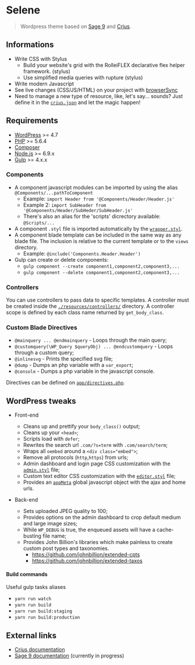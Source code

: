 # Selene

> Wordpress theme based on [Sage 9](https://github.com/roots/sage/) and [Crius](https://github.com/kaisermann/crius).

## Informations

- Write CSS with Stylus
  - Build your website's grid with the RolleiFLEX declarative flex helper framework. (stylus)
  - Use simplified media queries with rupture (stylus)
- Write modern Javascript
- See live changes (CSS/JS/HTML) on your project with [browserSync](https://www.browsersync.io/)
- Need to manage a new type of resource, like, let's say... sounds? Just define it in the [`crius.json`](https://github.com/kaisermann/crius/blob/master/crius.json) and let the magic happen!

## Requirements

* [WordPress](https://wordpress.org/) >= 4.7
* [PHP](http://php.net/manual/en/install.php) >= 5.6.4
* [Composer](https://getcomposer.org/download/)
* [Node.js](http://nodejs.org/) >= 6.9.x
* [Gulp](https://www.liquidlight.co.uk/blog/article/how-do-i-update-to-gulp-4/) >= 4.x.x

### Components

* A component javascript modules can be imported by using the alias `@Components/...pathToComponent`
  * Example: `import Header from '@Components/Header/Header.js'`
  * Example 2: `import SubHeader from '@Components/Header/SubHeder/SubHeader.js'`
  * There's also an alias for the 'scripts' dicrectory available: `@Scripts/...` 
* A component `.styl` file is imported automatically by the [`wrapper.styl`](https://github.com/kaisermann/selene/blob/master/assets/styles/wrapper.styl).
* A component blade template can be included in the same way as any blade file. The inclusion is relative to the current template or to the `views` directory.
  * Example: `@include('Components.Header.Header')`
* Gulp can create or delete components:
  * `gulp component --create component1,component2,component3,...`
  * `gulp component --delete component1,component2,component3,...`

### Controllers

You can use controllers to pass data to specific templates. A controller must be created inside the [`./resources/controllers/`](https://github.com/kaisermann/selene/blob/master/resources/controllers/) directory. A controller scope is defined by each class name returned by `get_body_class`.

### Custom Blade Directives

* `@mainquery ... @endmainquery` - Loops through the main query;
* `@customquery(\WP_Query $queryObj) ... @endcustomquery` - Loops through a custom query;
* `@inlinesvg` - Prints the specified svg file;
* `@dump` - Dumps an php variable with a `var_export`;
* `@console` - Dumps a php variable in the javascript console.

Directives can be defined on [`app/directives.php`](https://github.com/kaisermann/selene/blob/master/app/directives.php).

## WordPress tweaks

* Front-end
  * Cleans up and prettify your `body_class()` output;
  * Cleans up your `<head>`;
  * Scripts load with `defer`;
  * Rewrites the search url `.com/?s=term` with `.com/search/term`;
  * Wraps all `oembed` around a `<div class="embed">`;
  * Remove all protocols (`http`,`https`) from urls;
  * Admin dashboard and login page CSS customization with the [`admin.styl`](https://github.com/kaisermann/selene/blob/master/resources/assets/styles/wordpress/admin/config.styl) file;
  * Custom text editor CSS customization with the [`editor.styl`](https://github.com/kaisermann/selene/blob/master/resources/assets/styles/wordpress/editor.styl) file;
  * Provides an [`appMeta`](https://github.com/kaisermann/selene/blob/master/app/setup.php#L113) global javascript object with the ajax and home urls.

* Back-end
  * Sets uploaded JPEG quality to 100;
  * Provides options on the admin dashboard to crop default medium and large image sizes;
  * While `WP_DEBUG` is true, the enqueued assets will have a cache-busting file name;
  * Provides John Billion's libraries which make painless to create custom post types and taxonomies.
    * https://github.com/johnbillion/extended-cpts
    * https://github.com/johnbillion/extended-taxos

#### Build commands

Useful gulp tasks aliases

- `yarn run watch`
- `yarn run build`
- `yarn run build:staging`
- `yarn run build:production`

## External links
* [Crius documentation](https://github.com/kaisermann/crius)
* [Sage 9 documentation](https://github.com/roots/docs/tree/sage-9/sage) (currently in progress)
